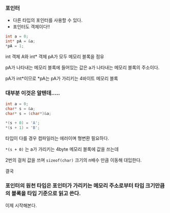 ### 포인터

- 다른 타입의 포인터를 사용할 수 있다.
- 포인터도 객체이다!!

```c++
int a = 0;
int* pA = &a;
*pA = 1;
```
int 객체 A와 int* 객체 pA가 모두 메모리 블록을 점유

pA가 나타내는 메모리 블록에 들어있는 값은 a가 나타내는 메모리 블록의 주소이다.

pA가 int*이므로 *pA는 pA가 가리키는 4바이트 메모리 블록

### 대부분 이것은 알텐데.....

```c++
int a = 0;
char* s = &a;
char* s = (char*)&a;

*(s + 0) = 'A';
*(s + 1) = 'B';
```

타입이 다를 경우 컴파일러는 에러이며 형변환 필요하다.

`*(s + 0)` 는 a가 가리키는 4byte 메모리 블록에 값을 쓰는데

2번의 걸처 값을 쓰며 `sizeof(char)` 크기의 n배수 만큼 이동해 대입한다.

결국
### 포인터의 원천 타입은 포인터가 가리키는 메모리 주소로부터 타입 크기만큼의 블록을 타입 기준으로 읽고 쓴다.
이제 시작해본다.